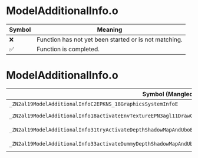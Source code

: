 # ModelAdditionalInfo.o
| Symbol | Meaning 
| ------------- | ------------- 
| :x: | Function has not yet been started or is not matching. 
| :white_check_mark: | Function is completed. 


# ModelAdditionalInfo.o
| Symbol (Mangled) | Symbol (Demangled) | Decompiled? |
| ------------- |  ------------- | ------------- |
| `_ZN2al19ModelAdditionalInfoC2EPKNS_18GraphicsSystemInfoE` | `al::ModelAdditionalInfo::ModelAdditionalInfo(al::GraphicsSystemInfo const*)` | :x: |
| `_ZN2al19ModelAdditionalInfo18activateEnvTextureEPN3agl11DrawContextEiPKNS_9ModelCtrlEbb` | `al::ModelAdditionalInfo::activateEnvTexture(agl::DrawContext *,int,al::ModelCtrl const*,bool,bool)` | :x: |
| `_ZN2al19ModelAdditionalInfo31tryActivateDepthShadowMapAndUboEPN3agl11DrawContextEPNS_18DepthShadowMapInfoE` | `al::ModelAdditionalInfo::tryActivateDepthShadowMapAndUbo(agl::DrawContext *,al::DepthShadowMapInfo *)` | :x: |
| `_ZN2al19ModelAdditionalInfo33activateDummyDepthShadowMapAndUboEPN3agl11DrawContextE` | `al::ModelAdditionalInfo::activateDummyDepthShadowMapAndUbo(agl::DrawContext *)` | :x: |

